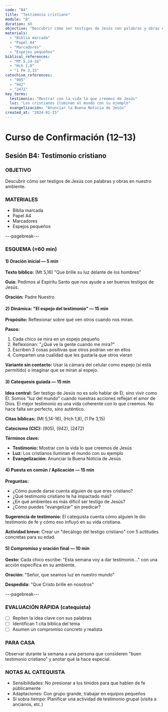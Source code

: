 ```yaml
---
code: "B4"
title: "Testimonio cristiano"
module: "B"
duration: 60
objective: "Descubrir cómo ser testigos de Jesús con palabras y obras en nuestro ambiente."
materials:
  - "Biblia marcada"
  - "Papel A4"
  - "Marcadores"
  - "Espejos pequeños"
biblical_references:
  - "Mt 5,14-16"
  - "Hch 1,8"
  - "1 Pe 3,15"
catechism_references:
  - "905"
  - "942"
  - "2472"
key_terms:
  testimonio: "Mostrar con la vida lo que creemos de Jesús"
  luz: "Los cristianos iluminan el mundo con su ejemplo"
  evangelización: "Anunciar la Buena Noticia de Jesús"
created_at: "2024-01-15"
---
```


# Curso de Confirmación (12–13)
## Sesión B4: Testimonio cristiano

### OBJETIVO
Descubrir cómo ser testigos de Jesús con palabras y obras en nuestro ambiente.

### MATERIALES
- Biblia marcada
- Papel A4
- Marcadores
- Espejos pequeños

---pagebreak---

### ESQUEMA (≈60 min)

#### 1) Oración inicial — 5 min
**Texto bíblico:** (Mt 5,16) "Que brille su luz delante de los hombres"

**Guía:** Pedimos al Espíritu Santo que nos ayude a ser buenos testigos de Jesús.

**Oración:** Padre Nuestro

#### 2) Dinámica: "El espejo del testimonio" — 15 min
**Propósito:** Reflexionar sobre qué ven otros cuando nos miran.

**Pasos:**
1. Cada chico se mira en un espejo pequeño
2. Reflexionan: "¿Qué ve la gente cuando me mira?"
3. Escriben 3 cosas positivas que otros podrían ver en ellos
4. Comparten una cualidad que les gustaría que otros vieran

**Variante sin contacto:** Usar la cámara del celular como espejo (si está permitido) o imaginar que se miran al espejo.

#### 3) Catequesis guiada — 15 min
**Idea central:** Ser testigo de Jesús no es solo hablar de Él, sino vivir como Él. Somos "luz del mundo" cuando nuestras acciones reflejan el amor de Dios. El mejor testimonio es una vida coherente con lo que creemos. No hace falta ser perfecto, sino auténtico.

**Citas bíblicas:** (Mt 5,14-16), (Hch 1,8), (1 Pe 3,15)

**Catecismo (CIC):** (905), (942), (2472)

**Términos clave:**
- **Testimonio:** Mostrar con la vida lo que creemos de Jesús
- **Luz:** Los cristianos iluminan el mundo con su ejemplo
- **Evangelización:** Anunciar la Buena Noticia de Jesús

#### 4) Puesta en común / Aplicación — 15 min
**Preguntas:**
- ¿Cómo puede darse cuenta alguien de que eres cristiano?
- ¿Qué testimonio cristiano te ha impactado más?
- ¿En qué ambientes es más difícil ser testigo de Jesús?
- ¿Cómo puedes "evangelizar" sin predicar?

**Sugerencia de testimonio:** El catequista cuenta cómo alguien le dio testimonio de fe y cómo eso influyó en su vida cristiana.

**Actividad breve:** Crear un "decálogo del testigo cristiano" con 5 actitudes concretas para su edad.

#### 5) Compromiso y oración final — 10 min
**Gesto:** Cada chico escribe: "Esta semana voy a dar testimonio..." con una acción específica en su ambiente.

**Oración:** "Señor, que seamos luz en nuestro mundo"

**Despedida:** "Que Cristo brille en nosotros"

---pagebreak---

### EVALUACIÓN RÁPIDA (catequista)
- [ ] Repiten la idea clave con sus palabras
- [ ] Identifican 1 cita bíblica del tema
- [ ] Asumen un compromiso concreto y realista

### PARA CASA
Observar durante la semana a una persona que consideren "buen testimonio cristiano" y anotar qué la hace especial.

### NOTAS AL CATEQUISTA
- Sensibilidades: No presionar a los tímidos para que hablen de fe públicamente
- Adaptaciones: Con grupo grande, trabajar en equipos pequeños
- Si sobra tiempo: Planificar una actividad de testimonio grupal (visita a ancianos, etc.)